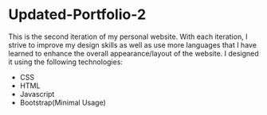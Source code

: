 # Updated-Portfolio-2

This is the second iteration of my personal website. With each iteration, I strive to improve my design skills as well as use more languages that I have learned to enhance the overall appearance/layout of  the website. I designed it using the following technologies:

* CSS
* HTML
* Javascript
* Bootstrap(Minimal Usage)